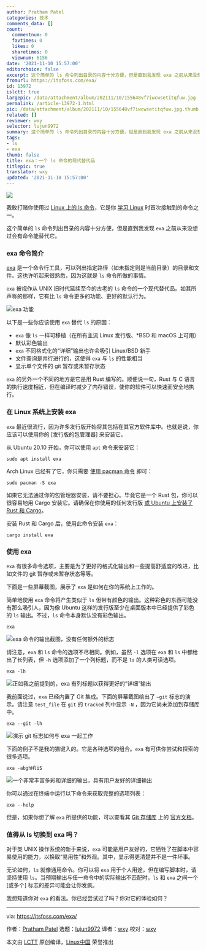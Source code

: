 ```yaml
---
author: Pratham Patel
categories: 技术
comments_data: []
count:
  commentnum: 0
  favtimes: 0
  likes: 0
  sharetimes: 0
  viewnum: 6156
date: '2021-11-10 15:57:00'
editorchoice: false
excerpt: 这个简单的 ls 命令列出目录的内容十分方便，但是直到我发现 exa 之前从来没想过会有命令能替代它。
fromurl: https://itsfoss.com/exa/
id: 13972
islctt: true
largepic: /data/attachment/album/202111/10/155648vf7iwcwsetitqfuw.jpg
permalink: /article-13972-1.html
pic: /data/attachment/album/202111/10/155648vf7iwcwsetitqfuw.jpg.thumb.jpg
related: []
reviewer: wxy
selector: lujun9972
summary: 这个简单的 ls 命令列出目录的内容十分方便，但是直到我发现 exa 之前从来没想过会有命令能替代它。
tags:
- ls
- exa
thumb: false
title: exa：一个 ls 命令的现代替代品
titlepic: true
translator: wxy
updated: '2021-11-10 15:57:00'
---
```


![](/data/attachment/album/202111/10/155648vf7iwcwsetitqfuw.jpg)


我敢打赌你使用过 [Linux 上的 ls 命令](https://linuxhandbook.com/ls-command/)，它是你 [学习 Linux](https://itsfoss.com/free-linux-training-courses/) 时首次接触到的命令之一。


这个简单的 `ls` 命令列出目录的内容十分方便，但是直到我发现 `exa` 之前从来没想过会有命令能替代它。


### exa 命令简介


[exa](https://the.exa.website/) 是一个命令行工具，可以列出指定路径（如未指定则是当前目录）的目录和文件。这也许听起来很熟悉，因为这就是 `ls` 命令所做的事情。


`exa` 被视作从 UNIX 旧时代延续至今的古老的 `ls` 命令的一个现代替代品。如其所声称的那样，它有比 `ls` 命令更多的功能、更好的默认行为。


![exa 功能](/data/attachment/album/202111/10/155702mm72rrjvmpz9kprh.png)


以下是一些你应该使用 `exa` 替代 `ls` 的原因：


* `exa` 像 `ls` 一样可移植（在所有主流 Linux 发行版、\*BSD 和 macOS 上可用）
* 默认彩色输出
* `exa` 不同格式化的“详细”输出也许会吸引 Linux/BSD 新手
* 文件查询是并行进行的，这使得 `exa` 与 `ls` 的性能相当
* 显示单个文件的 git 暂存或未暂存状态


`exa` 的另外一个不同的地方是它是用 Rust 编写的。顺便说一句，Rust 与 C 语言的执行速度相近，但在编译时减少了内存错误，使你的软件可以快速而安全地执行。


### 在 Linux 系统上安装 exa


`exa` 最近很流行，因为许多发行版开始将其包括在其官方软件库中。也就是说，你应该可以使用你的 [发行版的包管理器] 来安装它。


从 Ubuntu 20.10 开始，你可以使用 `apt` 命令来安装它：



```
sudo apt install exa

```

Arch Linux 已经有了它，你只需要 [使用 pacman 命令](https://itsfoss.com/pacman-command/) 即可：



```
sudo pacman -S exa

```

如果它无法通过你的包管理器安装，请不要担心。毕竟它是一个 Rust 包，你可以很容易地用 Cargo 安装它。请确保在你使用的任何发行版 [或 Ubuntu 上安装了 Rust 和 Cargo](https://itsfoss.com/install-rust-cargo-ubuntu-linux/)。


安装 Rust 和 Cargo 后，使用此命令安装 `exa`：



```
cargo install exa

```

### 使用 exa


`exa` 有很多命令选项，主要是为了更好的格式化输出和一些提高舒适度的改进，比如文件的 git 暂存或未暂存状态等等。


下面是一些屏幕截图，展示了 `exa` 是如何在你的系统上工作的。


简单地使用 `exa` 命令将产生类似于 `ls` 但带有颜色的输出。这种彩色的东西可能没有那么吸引人，因为像 Ubuntu 这样的发行版至少在桌面版本中已经提供了彩色的 `ls` 输出。不过，`ls` 命令本身默认没有彩色输出。



```
exa

```

![exa 命令的输出截图，没有任何额外的标志](/data/attachment/album/202111/10/155702nwcizcfc5c1q1ug9.jpg)


请注意，`exa` 和 `ls` 命令的选项不尽相同。例如，虽然 `-l` 选项在 `exa` 和 `ls` 中都给出了长列表，但 `-h` 选项添加了一个列标题，而不是 `ls` 的人类可读选项。



```
exa -lh

```

![正如我之前提到的，exa 有列标题以获得更好的“详细”输出](/data/attachment/album/202111/10/155702k8226p6c3ra2fafn.jpg)


我前面说过，`exa` 已经内置了 Git 集成。下面的屏幕截图给出了 `–git` 标志的演示。请注意 `test_file` 在 `git` 的 `tracked` 列中显示 `-N` ，因为它尚未添加到存储库中。



```
exa --git -lh

```

![演示 git 标志如何与 exa 一起工作](/data/attachment/album/202111/10/155703wdr02s72rex3b29q.jpg)


下面的例子不是我的猫键入的。它是各种选项的组合。`exa` 有可供你尝试和探索的很多选项。



```
exa -abghHliS

```

![一个非常丰富多彩和详细的输出，具有用户友好的详细输出](/data/attachment/album/202111/10/155703j81475lb746bbrb8.jpg)


你可以通过在终端中运行以下命令来获取完整的选项列表：



```
exa --help

```

但是，如果你想了解 `exa` 所提供的功能，可以查看其 [Git 存储库](https://github.com/ogham/exa) 上的 [官方文档](https://github.com/ogham/exa#command-line-options)。


### 值得从 ls 切换到 exa 吗？


对于类 UNIX 操作系统的新手来说，`exa` 可能是用户友好的，它牺牲了在脚本中容易使用的能力，以换取“易用性”和外观。其中，显示得更清楚并不是一件坏事。


无论如何，`ls` 就像通用命令。你可以将 `exa` 用于个人用途，但在编写脚本时，请坚持使用 `ls`。当预期输出与任一命令中的实际输出不匹配时，`ls` 和 `exa` 之间一个 [或多个] 标志的差异可能会让你发疯。


我想知道你对 `exa` 的看法。你已经尝试过了吗？你对它的体验如何？




---


via: <https://itsfoss.com/exa/>


作者：[Pratham Patel](https://itsfoss.com/author/pratham/) 选题：[lujun9972](https://github.com/lujun9972) 译者：[wxy](https://github.com/wxy) 校对：[wxy](https://github.com/wxy)


本文由 [LCTT](https://github.com/LCTT/TranslateProject) 原创编译，[Linux中国](https://linux.cn/) 荣誉推出